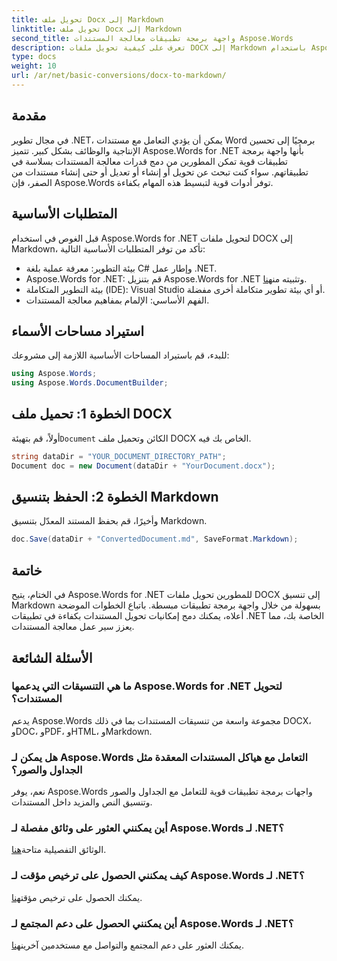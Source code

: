 ```yaml
---
title: تحويل ملف Docx إلى Markdown
linktitle: تحويل ملف Docx إلى Markdown
second_title: واجهة برمجة تطبيقات معالجة المستندات Aspose.Words
description: تعرف على كيفية تحويل ملفات DOCX إلى Markdown باستخدام Aspose.Words for .NET. اتبع دليلنا التفصيلي للتكامل السلس في تطبيقات .NET الخاصة بك.
type: docs
weight: 10
url: /ar/net/basic-conversions/docx-to-markdown/
---
```

## مقدمة

في مجال تطوير .NET، يمكن أن يؤدي التعامل مع مستندات Word برمجيًا إلى تحسين الإنتاجية والوظائف بشكل كبير. تتميز Aspose.Words for .NET بأنها واجهة برمجة تطبيقات قوية تمكن المطورين من دمج قدرات معالجة المستندات بسلاسة في تطبيقاتهم. سواء كنت تبحث عن تحويل أو إنشاء أو تعديل أو حتى إنشاء مستندات من الصفر، فإن Aspose.Words توفر أدوات قوية لتبسيط هذه المهام بكفاءة.

## المتطلبات الأساسية

قبل الغوص في استخدام Aspose.Words for .NET لتحويل ملفات DOCX إلى Markdown، تأكد من توفر المتطلبات الأساسية التالية:

- بيئة التطوير: معرفة عملية بلغة C# وإطار عمل .NET.
- Aspose.Words for .NET: قم بتنزيل Aspose.Words for .NET وتثبيته من[هنا](https://releases.aspose.com/words/net/).
- بيئة التطوير المتكاملة (IDE): Visual Studio أو أي بيئة تطوير متكاملة أخرى مفضلة.
- الفهم الأساسي: الإلمام بمفاهيم معالجة المستندات.

## استيراد مساحات الأسماء

للبدء، قم باستيراد المساحات الأساسية اللازمة إلى مشروعك:

```csharp
using Aspose.Words;
using Aspose.Words.DocumentBuilder;
```

## الخطوة 1: تحميل ملف DOCX

 أولاً، قم بتهيئة`Document` الكائن وتحميل ملف DOCX الخاص بك فيه.

```csharp
string dataDir = "YOUR_DOCUMENT_DIRECTORY_PATH";
Document doc = new Document(dataDir + "YourDocument.docx");
```

## الخطوة 2: الحفظ بتنسيق Markdown

وأخيرًا، قم بحفظ المستند المعدّل بتنسيق Markdown.

```csharp
doc.Save(dataDir + "ConvertedDocument.md", SaveFormat.Markdown);
```

## خاتمة

في الختام، يتيح Aspose.Words for .NET للمطورين تحويل ملفات DOCX إلى تنسيق Markdown بسهولة من خلال واجهة برمجة تطبيقات مبسطة. باتباع الخطوات الموضحة أعلاه، يمكنك دمج إمكانيات تحويل المستندات بكفاءة في تطبيقات .NET الخاصة بك، مما يعزز سير عمل معالجة المستندات.

## الأسئلة الشائعة

### ما هي التنسيقات التي يدعمها Aspose.Words for .NET لتحويل المستندات؟
يدعم Aspose.Words مجموعة واسعة من تنسيقات المستندات بما في ذلك DOCX، وDOC، وPDF، وHTML، وMarkdown.

### هل يمكن لـ Aspose.Words التعامل مع هياكل المستندات المعقدة مثل الجداول والصور؟
نعم، يوفر Aspose.Words واجهات برمجة تطبيقات قوية للتعامل مع الجداول والصور وتنسيق النص والمزيد داخل المستندات.

### أين يمكنني العثور على وثائق مفصلة لـ Aspose.Words لـ .NET؟
الوثائق التفصيلية متاحة[هنا](https://reference.aspose.com/words/net/).

### كيف يمكنني الحصول على ترخيص مؤقت لـ Aspose.Words لـ .NET؟
يمكنك الحصول على ترخيص مؤقت[هنا](https://purchase.aspose.com/temporary-license/).

### أين يمكنني الحصول على دعم المجتمع لـ Aspose.Words لـ .NET؟
 يمكنك العثور على دعم المجتمع والتواصل مع مستخدمين آخرين[هنا](https://forum.aspose.com/c/words/8).
